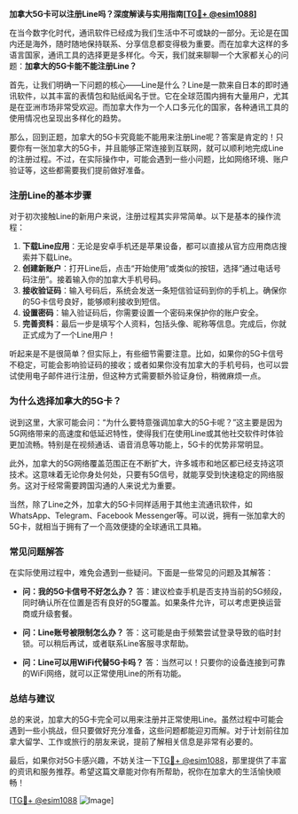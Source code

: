 **加拿大5G卡可以注册Line吗？深度解读与实用指南[[TG💪+ @esim1088](https://t.me/s/esim1088)]**

在当今数字化时代，通讯软件已经成为我们生活中不可或缺的一部分。无论是在国内还是海外，随时随地保持联系、分享信息都变得极为重要。而在加拿大这样的多语言国家，通讯工具的选择更是多样化。今天，我们就来聊聊一个大家都关心的问题：**加拿大的5G卡能不能注册Line？**

首先，让我们明确一下问题的核心——Line是什么？Line是一款来自日本的即时通讯软件，以其丰富的表情包和贴纸闻名于世。它在全球范围内拥有大量用户，尤其是在亚洲市场非常受欢迎。而加拿大作为一个人口多元化的国家，各种通讯工具的使用情况也呈现出多样化的趋势。

那么，回到正题，加拿大的5G卡究竟能不能用来注册Line呢？答案是肯定的！只要你有一张加拿大的5G卡，并且能够正常连接到互联网，就可以顺利地完成Line的注册过程。不过，在实际操作中，可能会遇到一些小问题，比如网络环境、账户验证等，这些都需要我们提前做好准备。

### **注册Line的基本步骤**

对于初次接触Line的新用户来说，注册过程其实非常简单。以下是基本的操作流程：

1. **下载Line应用**：无论是安卓手机还是苹果设备，都可以直接从官方应用商店搜索并下载Line。
2. **创建新账户**：打开Line后，点击“开始使用”或类似的按钮，选择“通过电话号码注册”。接着输入你的加拿大手机号码。
3. **接收验证码**：输入号码后，系统会发送一条短信验证码到你的手机上。确保你的5G卡信号良好，能够顺利接收到短信。
4. **设置密码**：输入验证码后，你需要设置一个密码来保护你的账户安全。
5. **完善资料**：最后一步是填写个人资料，包括头像、昵称等信息。完成后，你就正式成为了一个Line用户！

听起来是不是很简单？但实际上，有些细节需要注意。比如，如果你的5G卡信号不稳定，可能会影响验证码的接收；或者如果你没有加拿大的手机号码，也可以尝试使用电子邮件进行注册，但这种方式需要额外验证身份，稍微麻烦一点。

### **为什么选择加拿大的5G卡？**

说到这里，大家可能会问：“为什么要特意强调加拿大的5G卡呢？”这主要是因为5G网络带来的高速度和低延迟特性，使得我们在使用Line或其他社交软件时体验更加流畅。特别是在视频通话、语音消息等功能上，5G卡的优势非常明显。

此外，加拿大的5G网络覆盖范围正在不断扩大，许多城市和地区都已经支持这项技术。这意味着无论你身处何处，只要有5G信号，就能享受到快速稳定的网络服务。这对于经常需要跨国沟通的人来说尤为重要。

当然，除了Line之外，加拿大的5G卡同样适用于其他主流通讯软件，如WhatsApp、Telegram、Facebook Messenger等。可以说，拥有一张加拿大的5G卡，就相当于拥有了一个高效便捷的全球通讯工具箱。

### **常见问题解答**

在实际使用过程中，难免会遇到一些疑问。下面是一些常见的问题及其解答：

- **问：我的5G卡信号不好怎么办？**
  答：建议检查手机是否支持当前的5G频段，同时确认所在位置是否有良好的5G覆盖。如果条件允许，可以考虑更换运营商或升级套餐。

- **问：Line账号被限制怎么办？**
  答：这可能是由于频繁尝试登录导致的临时封锁。可以稍后再试，或者联系Line客服寻求帮助。

- **问：Line可以用WiFi代替5G卡吗？**
  答：当然可以！只要你的设备连接到可靠的WiFi网络，就可以正常使用Line的所有功能。

### **总结与建议**

总的来说，加拿大的5G卡完全可以用来注册并正常使用Line。虽然过程中可能会遇到一些小挑战，但只要做好充分准备，这些问题都能迎刃而解。对于计划前往加拿大留学、工作或旅行的朋友来说，提前了解相关信息是非常有必要的。

最后，如果你对5G卡感兴趣，不妨关注一下[TG💪+ @esim1088](https://t.me/s/esim1088)，那里提供了丰富的资讯和服务推荐。希望这篇文章能对你有所帮助，祝你在加拿大的生活愉快顺畅！

[[TG💪+ @esim1088](https://t.me/s/esim1088) ![Image](https://i.postimg.cc/4NQfJmqS/Snipaste-2025-05-13-00-14-12.png)]